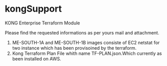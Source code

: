 # kongSupport

   KONG Enterprise Terraform Module
   
   Please find the requested informations as per yours mail and attachment.
   
   1. ME-SOUTH-1A and ME-SOUTH-1B images consiste of EC2 netstat for two instance which has been provisoined by the terraform.
   2. Kong Terraform Plan File whith name TF-PLAN.json.Which currently as been installed on AWS.
   
  
   



